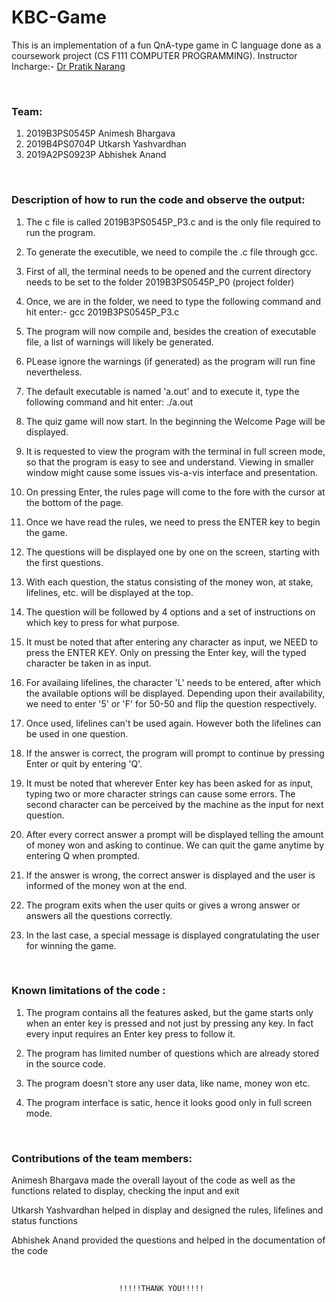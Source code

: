 # KBC-Game

This is an implementation of a fun QnA-type game in C language done as a coursework project (CS F111 COMPUTER PROGRAMMING).
Instructor Incharge:- [Dr Pratik Narang](https://www.bits-pilani.ac.in/pilani/pratiknarang/profile)

<br>

### Team:
1. 2019B3PS0545P	Animesh Bhargava
2. 2019B4PS0704P	Utkarsh Yashvardhan
3. 2019A2PS0923P	Abhishek Anand

<br>

### Description of how to run the code and observe the output: 

1.	The c file is called 2019B3PS0545P_P3.c and is the only file required to run the program.

2.	To generate the executible, we need to compile the .c file through gcc.

3.	First of all, the terminal needs to be opened and the current directory needs to be set to the folder 2019B3PS0545P_P0 (project folder)

4.	Once, we are in the folder, we need to type the following command and hit enter:-
  	gcc 2019B3PS0545P_P3.c 

5.	The program will now compile and, besides the creation of executable file, a list of warnings will likely be generated.

6.	PLease ignore the warnings (if generated) as the program will run fine nevertheless.

7.	The default executable is named 'a.out' and to execute it, type the following command and hit enter:
  	./a.out
   
8.	The quiz game will now start. In the beginning the Welcome Page will be displayed.

9.	It is requested to view the program with the terminal in full screen mode, so that the program is easy to see and understand.
	Viewing in smaller window might cause some issues vis-a-vis interface and presentation.

10.	On pressing Enter, the rules page will come to the fore with the cursor at the bottom of the page.

11.	Once we have read the rules, we need to press the ENTER key to begin the game.

12.	The questions will be displayed one by one on the screen, starting with the first questions.

13.	With each question, the status consisting of the money won, at stake, lifelines, etc. will be displayed at the top.

14.	The question will be followed by 4 options and a set of instructions on which key to press for what purpose.

15.	It must be noted that after entering any character as input, we NEED to press the ENTER KEY.
	Only on pressing the Enter key, will the typed character be taken in as input.

16.	For availaing lifelines, the character 'L' needs to be entered, after which the available options will be displayed.
	Depending upon their availability, we need to enter '5' or 'F' for 50-50 and flip the question respectively.
	
17.	Once used, lifelines can't be used again. However both the lifelines can be used in one question.

18.	If the answer is correct, the program will prompt to continue by pressing Enter or quit by entering 'Q'.

19.	It must be noted that wherever Enter key has been asked for as input, typing two or more character strings can cause some errors.
	The second character can be perceived by the machine as the input for next question.
	
20.	After every correct answer a prompt will be displayed telling the amount of money won and asking to continue.
	We can quit the game anytime by entering Q when prompted.
	
21.	If the answer is wrong, the correct answer is displayed and the user is informed of the money won at the end. 

22.	The program exits when the user quits or gives a wrong answer or answers all the questions correctly.

23.	In the last case, a special message is displayed congratulating the user for winning the game.

 
<br>

### Known limitations of the code :

1.	The program contains all the features asked, but the game starts only when an enter key is pressed and not just by pressing any key.
	In fact every input requires an Enter key press to follow it.

2.	The program has limited number of questions which are already stored in the source code.

3.	The program doesn't store any user data, like name, money won etc. 

4.	The program interface is satic, hence it looks good only in full screen mode.

<br>

### Contributions of the team members:

Animesh Bhargava made the overall layout of the code as well as the functions related to display, checking the input and exit

Utkarsh Yashvardhan helped in display and designed the rules, lifelines and status functions

Abhishek Anand provided the questions and helped in the documentation of the code


<br>

							!!!!!THANK YOU!!!!!
							
					
